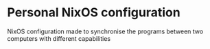 # Personal NixOS configuration
NixOS configuration made to synchronise the programs between two computers
with different capabilities
